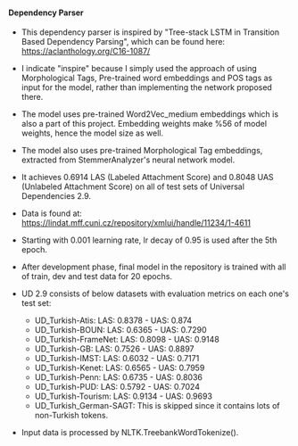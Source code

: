 #### Dependency Parser

- This dependency parser is inspired by "Tree-stack LSTM in Transition Based Dependency Parsing",
which can be found here: https://aclanthology.org/C16-1087/
- I indicate "inspire" because I simply used the approach of using Morphological Tags, Pre-trained word embeddings and POS tags as input for the model, rather than implementing the network proposed there.
- The model uses pre-trained Word2Vec_medium embeddings which is also a part of this project. Embedding weights make %56 of model weights, hence the model size as well.
- The model also uses pre-trained Morphological Tag embeddings, extracted from StemmerAnalyzer's neural network model.

- It achieves 0.6914 LAS (Labeled Attachment Score) and 0.8048 UAS (Unlabeled Attachment Score) on all of test sets of Universal Dependencies 2.9.
- Data is found at: https://lindat.mff.cuni.cz/repository/xmlui/handle/11234/1-4611
- Starting with 0.001 learning rate, lr decay of 0.95 is used after the 5th epoch.
- After development phase, final model in the repository is trained with all of train, dev and test data for 20 epochs.
- UD 2.9 consists of below datasets with evaluation metrics on each one's test set:
	- UD_Turkish-Atis: LAS: 0.8378 - UAS: 0.874
	- UD_Turkish-BOUN: LAS: 0.6365 - UAS: 0.7290
	- UD_Turkish-FrameNet: LAS: 0.8098 - UAS: 0.9148
	- UD_Turkish-GB: LAS: 0.7526 - UAS: 0.8897
	- UD_Turkish-IMST: LAS: 0.6032 - UAS: 0.7171
	- UD_Turkish-Kenet: LAS: 0.6565 - UAS: 0.7959
	- UD_Turkish-Penn: LAS: 0.6735 - UAS: 0.8036
	- UD_Turkish-PUD: LAS: 0.5792 - UAS: 0.7024
	- UD_Turkish-Tourism: LAS: 0.9134 - UAS: 0.9693
	- UD_Turkish_German-SAGT: This is skipped since it contains lots of non-Turkish tokens.

- Input data is processed by NLTK.TreebankWordTokenize().